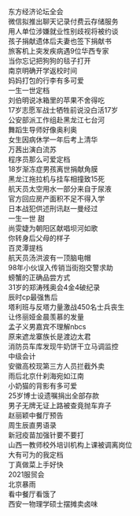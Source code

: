 东方经济论坛全会  
微信拟推出聊天记录付费云存储服务  
用人单位涉嫌就业性别歧视将被约谈  
孩子捐献遗体后夫妻也签下捐献书  
旅客机上突发疾病遇9位华西专家  
当你忘记把狗狗的毯子打开  
南京明确开学返校时间  
妈妈打包的行李有多可爱  
一生一世定档  
刘伯明说冰箱里的苹果不舍得吃  
17岁志愿军战士牺牲前说没白活17岁  
公安部派工作组赴黑龙江七台河  
舞蹈生导师好像奥利奥  
女生因病休学一年后考上清华  
万茜出演白流苏  
程序员那么可爱定档  
18岁渐冻症男孩离世捐献角膜  
黑龙江拖拉机与挂车相撞致15死  
航天员太空用水一部分来自于尿液  
官方回应房产面积不足不得入学  
日本战犯供述刑讯赵一曼经过  
一生一世 甜  
尚雯婕为朝阳区献唱坝河如歌  
你转身后父母的样子  
百灵潭提档  
航天员汤洪波有一顶脑电帽  
98年小伙误入传销当街抱交警求助  
螃蟹的正确品尝方式  
31岁的郑涛残奥会4金4破纪录  
辰时cp最强售后  
塔利班与反塔力量激战450名士兵丧生  
让佟丽娅金晨羡慕的发量  
孟子义男嘉宾不理解nbcs  
原来遮龙寨族长是渡边太君  
消防员车库发现牛奶饼干立马调监控  
中级会计  
安徽高校现第三方人员拦截外卖  
雨后北京什刹海宛如江南  
小奶猫的背影有多可爱  
25岁博士设遗嘱捐出全部存款  
男子无牌无证上路被查竟抛车弃子  
赵丽颖中餐厅预告  
周生辰直男语录  
新冠疫苗加强针要不要打  
山西一教师校外培训机构上课被调离岗位  
大有可为的我定档  
丁真做菜上手好快  
2021服贸会  
北京暴雨  
看中餐厅看饿了  
西安一物理学硕士摆摊卖卤味  
